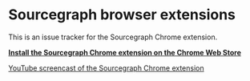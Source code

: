 # Sourcegraph browser extensions

This is an issue tracker for the Sourcegraph Chrome extension.

**[Install the Sourcegraph Chrome extension on the Chrome Web Store](https://chrome.google.com/webstore/detail/sourcegraph-chrome-extens/dgjhfomjieaadpoljlnidmbgkdffpack)**

[YouTube screencast of the Sourcegraph Chrome extension](https://www.youtube.com/watch?v=4ATPk-b4X1g)
